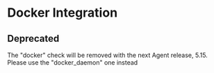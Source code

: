 # Docker Integration

## Deprecated

The "docker" check will be removed with the next Agent release, 5.15. Please use the "docker_daemon" one instead
